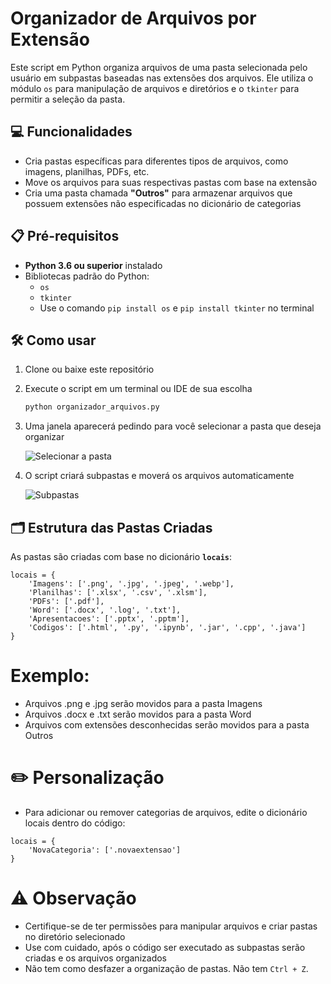 # Organizador de Arquivos por Extensão

Este script em Python organiza arquivos de uma pasta selecionada pelo usuário em subpastas baseadas nas extensões dos arquivos. Ele utiliza o módulo `os` para manipulação de arquivos e diretórios e o `tkinter` para permitir a seleção da pasta.

## 💻 Funcionalidades

- Cria pastas específicas para diferentes tipos de arquivos, como imagens, planilhas, PDFs, etc.
- Move os arquivos para suas respectivas pastas com base na extensão
- Cria uma pasta chamada **"Outros"** para armazenar arquivos que possuem extensões não especificadas no dicionário de categorias

## 📋 Pré-requisitos

- **Python 3.6 ou superior** instalado
- Bibliotecas padrão do Python:
  - `os`
  - `tkinter`
  - Use o comando `pip install os` e `pip install tkinter` no terminal

## 🛠️ Como usar

1. Clone ou baixe este repositório
2. Execute o script em um terminal ou IDE de sua escolha
   ```bash
   python organizador_arquivos.py
3. Uma janela aparecerá pedindo para você selecionar a pasta que deseja organizar

   ![Selecionar a pasta](assets/OrganizadorArquivos3.png.jpg)
   
5. O script criará subpastas e moverá os arquivos automaticamente

   ![Subpastas](assets/OrganizadorArquivos4.png)

## 🗂️ Estrutura das Pastas Criadas
As pastas são criadas com base no dicionário **`locais`**:

```
locais = {
    'Imagens': ['.png', '.jpg', '.jpeg', '.webp'],
    'Planilhas': ['.xlsx', '.csv', '.xlsm'],
    'PDFs': ['.pdf'],
    'Word': ['.docx', '.log', '.txt'],
    'Apresentacoes': ['.pptx', '.pptm'],
    'Codigos': ['.html', '.py', '.ipynb', '.jar', '.cpp', '.java']
}
```
# Exemplo:
- Arquivos .png e .jpg serão movidos para a pasta Imagens
- Arquivos .docx e .txt serão movidos para a pasta Word
- Arquivos com extensões desconhecidas serão movidos para a pasta Outros

# ✏️ Personalização
- Para adicionar ou remover categorias de arquivos, edite o dicionário locais dentro do código:
```
locais = {
    'NovaCategoria': ['.novaextensao']
}
```
# ⚠️ Observação
- Certifique-se de ter permissões para manipular arquivos e criar pastas no diretório selecionado
- Use com cuidado, após o código ser executado as subpastas serão criadas e os arquivos organizados
- Não tem como desfazer a organização de pastas. Não tem `Ctrl + Z`.
